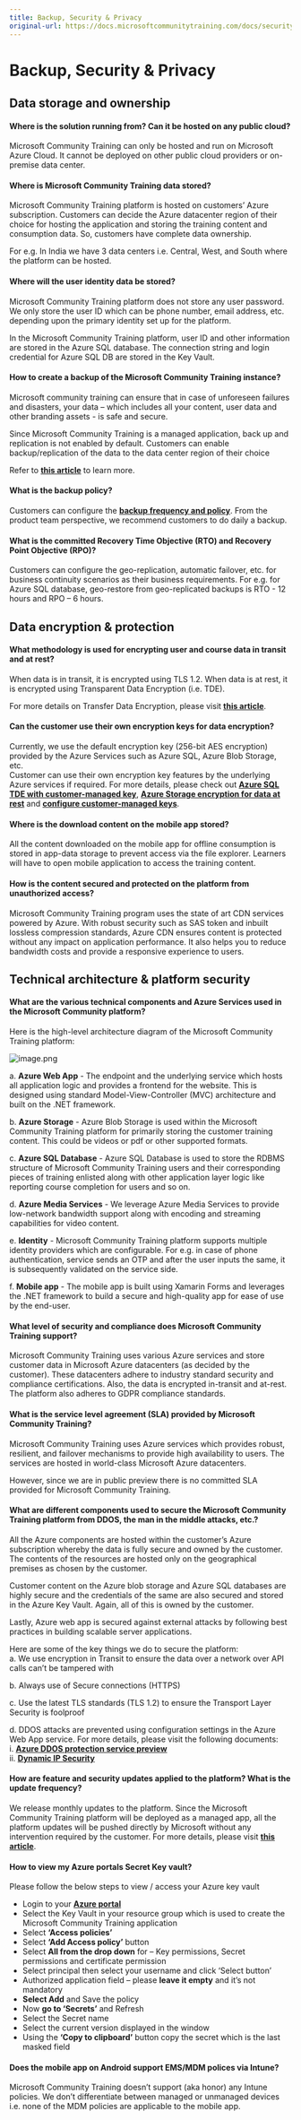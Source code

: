 ```yaml
---
title: Backup, Security & Privacy
original-url: https://docs.microsoftcommunitytraining.com/docs/security-and-privacy
---
```


# Backup, Security & Privacy

## Data storage and ownership

#### Where is the solution running from? Can it be hosted on any public cloud?
Microsoft Community Training can only be hosted and run on Microsoft Azure Cloud.  It cannot be deployed on other public cloud providers or on-premise data center.

#### Where is Microsoft Community Training data stored?
Microsoft Community Training platform is hosted on customers’ Azure subscription. Customers can decide the Azure datacenter region of their choice for hosting the application and storing the training content and consumption data. So, customers have complete data ownership.

For e.g. In India we have 3 data centers i.e. Central, West, and South where the platform can be hosted.
 

#### Where will the user identity data be stored?
Microsoft Community Training platform does not store any user password. We only store the user ID which can be phone number, email address, etc. depending upon the primary identity set up for the platform. 

In the Microsoft Community Training platform, user ID and other information are stored in the Azure SQL database. The connection string and login credential for Azure SQL DB are stored in the Key Vault. 

#### How to create a backup of the Microsoft Community Training instance? 
Microsoft community training can ensure that in case of unforeseen failures and disasters, your data – which includes all your content, user data and other branding assets - is safe and secure. 

Since Microsoft Community Training is a managed application, back up and replication is not enabled by default. Customers can enable backup/replication of the data to the data center region of their choice

Refer to [**this article**](../infrastructure-management/configure-your-platform-infrastructure/5_business-continuity-and-disaster-recovery-for-your-platform-instance) to learn more. 

#### What is the backup policy?
Customers can configure the **[backup frequency and policy](https://docs.microsoft.com/en-us/azure/backup/backup-azure-manage-vms#manage-backup-policy-for-a-vm)**. From the product team perspective, we recommend customers to do daily a backup.  

#### What is the committed Recovery Time Objective (RTO) and Recovery Point Objective (RPO)?
Customers can configure the geo-replication, automatic failover, etc. for business continuity scenarios as their business requirements. For e.g. for Azure SQL database, geo-restore from geo-replicated backups is RTO - 12 hours and RPO – 6 hours.

## Data encryption & protection


#### What methodology is used for encrypting user and course data in transit and at rest?
When data is in transit, it is encrypted using TLS 1.2. When data is at rest, it is encrypted using Transparent Data Encryption (i.e. TDE).

For more details on Transfer Data Encryption, please visit [**this article**](https://docs.microsoft.com/en-us/sql/relational-databases/security/encryption/transparent-data-encryption?view=sql-server-ver15).

#### Can the customer use their own encryption keys for data encryption?

Currently, we use the default encryption key (256-bit AES encryption) provided by the Azure Services such as Azure SQL, Azure Blob Storage, etc.  
Customer can use their own encryption key features by the underlying Azure services if required. For more details, please check out [**Azure SQL TDE with customer-managed key**](https://docs.microsoft.com/en-us/azure/sql-database/transparent-data-encryption-byok-azure-sql), [**Azure Storage encryption for data at rest**](https://docs.microsoft.com/en-us/azure/storage/common/storage-service-encryption) and [**configure customer-managed keys**](https://docs.microsoft.com/en-us/azure/storage/common/storage-encryption-keys-portal). 



#### Where is the download content on the mobile app stored?
All the content downloaded on the mobile app for offline consumption is  stored in app-data storage to prevent access via the file explorer.  Learners will have to open mobile application to access the training content. 

#### How is the content secured and protected on the platform from unauthorized access?
Microsoft Community Training program uses the state of art CDN services powered by Azure. With robust security such as SAS token and inbuilt lossless compression standards, Azure CDN ensures content is protected without any impact on application performance. It also helps you to reduce bandwidth costs and provide a responsive experience to users. 



## Technical architecture & platform security

#### What are the various technical components and Azure Services used in the Microsoft Community platform?

Here is the high-level architecture diagram of the Microsoft Community Training platform:
 
![image.png](../media/image%28307%29.png)

a.	**Azure Web App** - The endpoint and the underlying service which hosts all application logic and provides a frontend for the website. This is designed using standard Model-View-Controller (MVC) architecture and built on the .NET framework. 

b.	**Azure Storage** - Azure Blob Storage is used within the Microsoft Community Training platform for primarily storing the customer training content. This could be videos or pdf or other supported formats.  

c.	**Azure SQL Database** - Azure SQL Database is used to store the RDBMS structure of Microsoft Community Training users and their corresponding pieces of training enlisted along with other application layer logic like reporting course completion for users and so on. 

d.	**Azure Media Services** - We leverage Azure Media Services to provide low-network bandwidth support along with encoding and streaming capabilities for video content. 

e.	**Identity** - Microsoft Community Training platform supports multiple identity providers which are configurable. For e.g. in case of phone authentication, service sends an OTP and after the user inputs the same, it is subsequently validated on the service side.

f.	**Mobile app** - The mobile app is built using Xamarin Forms and leverages the .NET framework to build a secure and high-quality app for ease of use by the end-user.


#### What level of security and compliance does Microsoft Community Training support?
Microsoft Community Training uses various Azure services and store customer data in Microsoft Azure datacenters (as decided by the customer). These datacenters adhere to industry standard security and compliance certifications. Also, the data is encrypted in-transit and at-rest. The platform also adheres to GDPR compliance standards.

#### What is the service level agreement (SLA) provided by Microsoft Community Training?
Microsoft Community Training uses Azure services which provides robust, resilient, and failover mechanisms to provide high availability to users. The services are hosted in world-class Microsoft Azure datacenters. 

However, since we are in public preview there is no committed SLA provided for Microsoft Community Training.


#### What are different components used to secure the Microsoft Community Training platform from DDOS, the man in the middle attacks, etc.? 

All the Azure components are hosted within the customer’s Azure subscription whereby the data is fully secure and owned by the customer. The contents of the resources are hosted only on the geographical premises as chosen by the customer.

Customer content on the Azure blob storage and Azure SQL databases are highly secure and the credentials of the same are also secured and stored in the Azure Key Vault. Again, all of this is owned by the customer.

Lastly, Azure web app is secured against external attacks by following best practices in building scalable server applications. 

Here are some of the key things we do to secure the platform:  
a.	We use encryption in Transit to ensure the data over a network over API calls can’t be tampered with

b.	Always use of Secure connections (HTTPS)

c.	Use the latest TLS standards (TLS 1.2) to ensure the Transport Layer Security is foolproof

d.	DDOS attacks are prevented using configuration settings in the Azure Web App service. For more details, please visit the following documents:  
    i. [**Azure DDOS protection service preview**](https://azure.microsoft.com/en-in/services/ddos-protection/)  
    ii. [**Dynamic IP Security**](https://docs.microsoft.com/en-us/iis/configuration/system.webserver/security/dynamicipsecurity/)


#### How are feature and security updates applied to the platform? What is the update frequency?
We release monthly updates to the platform. Since the Microsoft Community Training platform will be deployed as a managed app, all the platform updates will be pushed directly by Microsoft without any intervention required by the customer. For more details, please visit [**this article**](../infrastructure-management/install-your-platform-instance/2_installation-overview).


#### How to view my Azure portals Secret Key vault?
Please follow the below steps to view / access your Azure key vault

*	Login to your [**Azure portal**](https://portal.azure.com/)
*	Select the Key Vault in your resource group which is used to create the Microsoft Community Training application
*	Select **‘Access policies’**
*	Select **‘Add Access policy’** button
*	Select **All from the drop down** for – Key permissions, Secret permissions and certificate permission
*	Select principal then select your username and click ‘Select button’
*	Authorized application field – please **leave it empty** and it’s not mandatory
*	**Select Add** and Save the policy
*	Now **go to ‘Secrets’** and Refresh
*	Select the Secret name
*	Select the current version displayed in the window
*	Using the **‘Copy to clipboard’** button copy the secret which is the last masked field

#### Does the mobile app on Android support EMS/MDM polices via Intune? 
Microsoft Community Training doesn’t support (aka honor) any Intune policies. We don’t differentiate between managed or unmanaged devices i.e. none of the MDM policies are applicable to the mobile app. 
